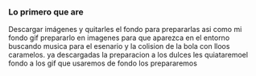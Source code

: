 ### Lo primero que are

Descargar imágenes y quitarles el fondo para prepararlas asi como mi fondo gif prepararlo en imagenes para que aparezca en el entorno buscando musica para el esenario y la colision de la bola con lloos caramelos. ya descargadas la preparacion a los dulces les quiataremoel fondo a los gif que usaremos de fondo los prepararemos

